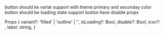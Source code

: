 
button should ke variat support with theme primary and seconday color
button should be loading state support
button have disable props

Props {
    variant?: 'filled' | 'outline' | '',
    isLoading?: Bool,
    disable?: Bool,
    icon?: <Icon />,
    label: string,
}
